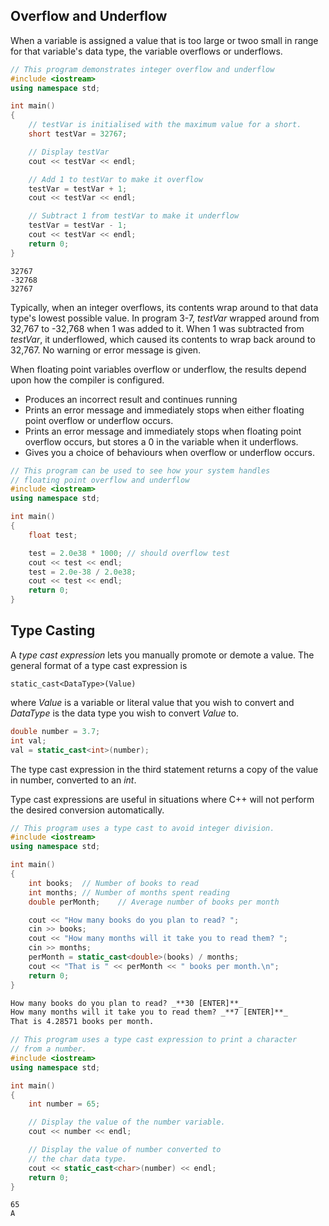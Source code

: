 ## Overflow and Underflow
When a variable is assigned a value that is too large or twoo small in range for that variable's data type, the variable overflows or underflows.
~~~cpp
// This program demonstrates integer overflow and underflow
#include <iostream>
using namespace std;

int main()
{
    // testVar is initialised with the maximum value for a short.
    short testVar = 32767;

    // Display testVar
    cout << testVar << endl;

    // Add 1 to testVar to make it overflow
    testVar = testVar + 1;
    cout << testVar << endl;

    // Subtract 1 from testVar to make it underflow
    testVar = testVar - 1;
    cout << testVar << endl;
    return 0;
}
~~~
~~~
32767
-32768
32767
~~~
Typically, when an integer overflows, its contents wrap around to that data type's lowest possible value. In program 3-7, *testVar* wrapped around from 32,767 to -32,768 when 1 was added to it. When 1 was subtracted from *testVar*, it underflowed, which caused its contents to wrap back around to 32,767. No warning or error message is given.

When floating point variables overflow or underflow, the results depend upon how the compiler is configured. 
- Produces an incorrect result and continues running
- Prints an error message and immediately stops when either floating point overflow or underflow occurs.
- Prints an error message and immediately stops when floating point overflow occurs, but stores a 0 in the variable when it underflows.
- Gives you a choice of behaviours when overflow or underflow occurs.

~~~cpp
// This program can be used to see how your system handles
// floating point overflow and underflow
#include <iostream>
using namespace std;

int main()
{
    float test;

    test = 2.0e38 * 1000; // should overflow test
    cout << test << endl;
    test = 2.0e-38 / 2.0e38;
    cout << test << endl;
    return 0;
}
~~~

## Type Casting
A *type cast expression* lets you manually promote or demote a value. The general format of a type cast expression is 
~~~
static_cast<DataType>(Value)
~~~
where *Value* is a variable or literal value that you wish to convert and *DataType* is the data type you wish to convert *Value* to. 
~~~cpp
double number = 3.7;
int val;
val = static_cast<int>(number);
~~~
The type cast expression in the third statement returns a copy of the value in number, converted to an *int*.

Type cast expressions are useful in situations where C++ will not perform the desired conversion automatically. 

~~~cpp
// This program uses a type cast to avoid integer division.
#include <iostream>
using namespace std;

int main()
{
    int books;  // Number of books to read
    int months; // Number of months spent reading
    double perMonth;    // Average number of books per month

    cout << "How many books do you plan to read? ";
    cin >> books;
    cout << "How many months will it take you to read them? ";
    cin >> months;
    perMonth = static_cast<double>(books) / months;
    cout << "That is " << perMonth << " books per month.\n";
    return 0;
}
~~~
~~~md
How many books do you plan to read? _**30 [ENTER]**_
How many months will it take you to read them? _**7 [ENTER]**_
That is 4.28571 books per month.
~~~

~~~cpp
// This program uses a type cast expression to print a character
// from a number.
#include <iostream>
using namespace std;

int main()
{
    int number = 65;

    // Display the value of the number variable.
    cout << number << endl;

    // Display the value of number converted to
    // the char data type.
    cout << static_cast<char>(number) << endl;
    return 0;
}
~~~
~~~
65
A
~~~
